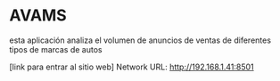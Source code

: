 # AVAMS
esta aplicación analiza el volumen de anuncios de ventas de diferentes tipos de marcas de autos  

[link para entrar al sitio web]
Network URL: http://192.168.1.41:8501